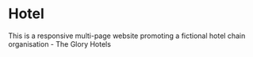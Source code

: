 # Hotel
This is a responsive multi-page website promoting a fictional hotel chain organisation - The Glory Hotels
